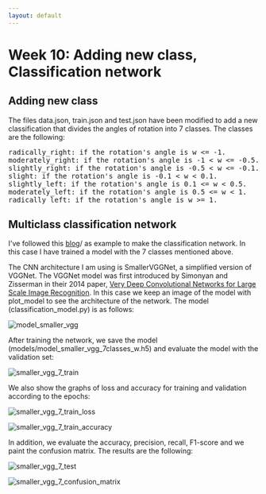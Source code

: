 ```yaml
---
layout: default
---
```

# Week 10: Adding new class, Classification network

## Adding new class

The files data.json, train.json and test.json have been modified to add a new classification that divides the angles of rotation into 7 classes. The classes are the following: 

<pre>
radically_right: if the rotation's angle is w <= -1.
moderately_right: if the rotation's angle is -1 < w <= -0.5.
slightly_right: if the rotation's angle is -0.5 < w <= -0.1.
slight: if the rotation's angle is -0.1 < w < 0.1.
slightly_left: if the rotation's angle is 0.1 <= w < 0.5.
moderately_left: if the rotation's angle is 0.5 <= w < 1.
radically_left: if the rotation's angle is w >= 1.
</pre>

## Multiclass classification network

I've followed this [blog](https://www.pyimagesearch.com/2018/05/07/multi-label-classification-with-keras)/ as example to make the classification network. In this case I have trained a model with the 7 classes mentioned above.

The CNN architecture I am using is SmallerVGGNet, a simplified version of VGGNet. The VGGNet model was first introduced by Simonyan and Zisserman in their 2014 paper, [Very Deep Convolutional Networks for Large Scale Image Recognition](https://arxiv.org/pdf/1409.1556/). In this case we keep an image of the model with plot_model to see the architecture of the network. The model (classification_model.py) is as follows: 

![model_smaller_vgg](https://roboticslaburjc.github.io/2017-tfm-vanessa-fernandez/images/model_smaller_vgg.png)

After training the network, we save the model (models/model_smaller_vgg_7classes_w.h5) and evaluate the model with the validation set: 

![smaller_vgg_7_train](https://roboticslaburjc.github.io/2017-tfm-vanessa-fernandez/images/smaller_vgg_7_train.png)

We also show the graphs of loss and accuracy for training and validation according to the epochs: 

![smaller_vgg_7_train_loss](https://roboticslaburjc.github.io/2017-tfm-vanessa-fernandez/images/smaller_vgg_7_train_loss.png)

![smaller_vgg_7_train_accuracy](https://roboticslaburjc.github.io/2017-tfm-vanessa-fernandez/images/smaller_vgg_7_train_accuracy.png)



In addition, we evaluate the accuracy, precision, recall, F1-score and we paint the confusion matrix. The results are the following: 

![smaller_vgg_7_test](https://roboticslaburjc.github.io/2017-tfm-vanessa-fernandez/images/smaller_vgg_7_test.png)

![smaller_vgg_7_confusion_matrix](https://roboticslaburjc.github.io/2017-tfm-vanessa-fernandez/images/smaller_vgg_7_confusion_matrix.png)

